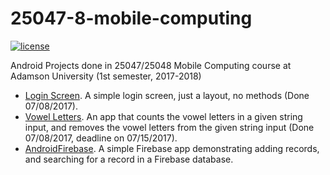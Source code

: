 # 25047-8-mobile-computing

[![license](https://img.shields.io/github/license/mashape/apistatus.svg)]()

Android Projects done in 25047/25048 Mobile Computing course at Adamson University (1st semester, 2017-2018)

* [Login Screen](https://github.com/AFAgarap/25047-8-mobile-computing/tree/master/Login). A simple login screen, just a layout, no methods (Done 07/08/2017). 
* [Vowel Letters](https://github.com/AFAgarap/25047-8-mobile-computing/tree/master/Vowels). An app that counts the vowel letters in a given string input, and removes the vowel letters from the given string input (Done 07/08/2017, deadline on 07/15/2017).
* [AndroidFirebase](https://github.com/AFAgarap/25047-8-mobile-computing/tree/master/AndroidFirebase). A simple Firebase app demonstrating adding records, and searching for a record in a Firebase database.